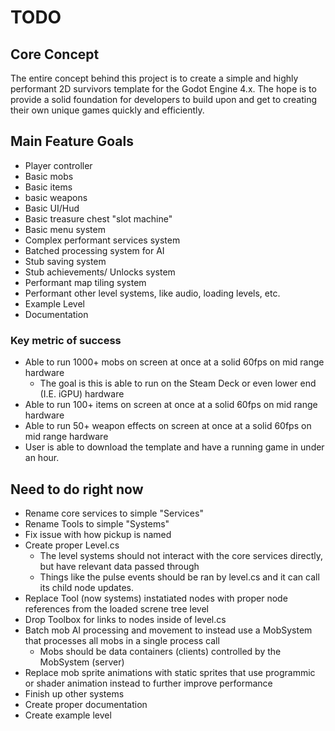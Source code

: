 # TODO
## Core Concept
The entire concept behind this project is to create a simple and highly performant 2D survivors template for the Godot Engine 4.x. The hope is to provide a solid foundation for developers to build upon and get to creating their own unique games quickly and efficiently.
## Main Feature Goals
- Player controller
- Basic mobs
- Basic items
- basic weapons
- Basic UI/Hud
- Basic treasure chest "slot machine"
- Basic menu system
- Complex performant services system
- Batched processing system for AI
- Stub saving system
- Stub achievements/ Unlocks system
- Performant map tiling system
- Performant other level systems, like audio, loading levels, etc.
- Example Level
- Documentation

### Key metric of success
- Able to run 1000+ mobs on screen at once at a solid 60fps on mid range hardware
    - The goal is this is able to run on the Steam Deck or even lower end (I.E. iGPU) hardware
- Able to run 100+ items on screen at once at a solid 60fps on mid range hardware
- Able to run 50+ weapon effects on screen at once at a solid 60fps on mid range hardware
- User is able to download the template and have a running game in under an hour.

## Need to do right now
- Rename core services to simple "Services"
- Rename Tools to simple "Systems"
- Fix issue with how pickup is named
- Create proper Level.cs
    - The level systems should not interact with the core services directly, but have relevant data passed through
    - Things like the pulse events should be ran by level.cs and it can call its child node updates.
- Replace Tool (now systems) instatiated nodes with proper node references from the loaded screne tree level
- Drop Toolbox for links to nodes inside of level.cs
- Batch mob AI processing and movement to instead use a MobSystem that processes all mobs in a single process call
    - Mobs should be data containers (clients) controlled by the MobSystem (server)
- Replace mob sprite animations with static sprites that use programmic or shader animation instead to further improve performance
- Finish up other systems
- Create proper documentation
- Create example level